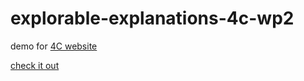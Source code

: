 # explorable-explanations-4c-wp2

demo for [4C website](https://4c-carbon.eu/) 

[check it out](https://explorable-explanations-4c-wp2.herokuapp.com/main)
